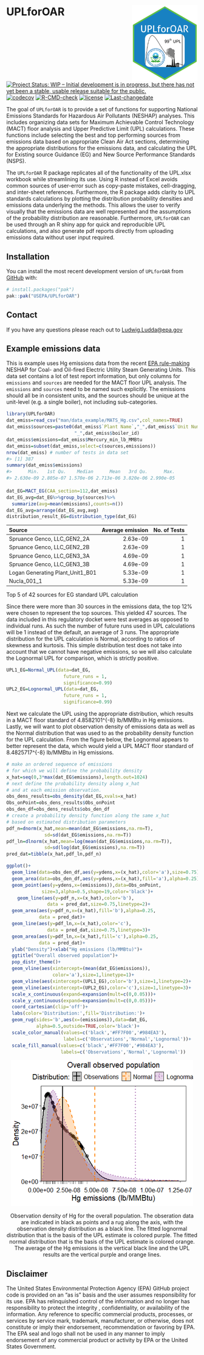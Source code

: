 
<!-- README.md is generated from README.Rmd. Please edit that file -->

# UPLforOAR <a href="https://luddaludwig.github.io/UPLforOAR/"><img src="man/figures/UPLforOAR_sticker.png" align="right" height="200" alt="UPLforOAR website" /></a>

<!-- badges: start -->

[![Project Status: WIP – Initial development is in progress, but there
has not yet been a stable, usable release suitable for the
public.](https://www.repostatus.org/badges/latest/wip.svg)](https://www.repostatus.org/#wip)
[![codecov](https://codecov.io/gh/LuddaLudwig/UPLforOAR/graph/badge.svg?token=B94TZPZ258)](https://codecov.io/gh/LuddaLudwig/UPLforOAR)
[![R-CMD-check](https://github.com/LuddaLudwig/UPLforOAR/actions/workflows/R-CMD-check.yaml/badge.svg)](https://github.com/LuddaLudwig/UPLforOAR/actions/workflows/R-CMD-check.yaml)
[![license](https://img.shields.io/badge/license-MIT-green)](https://choosealicense.com/licenses/mit/)
[![Last-changedate](https://img.shields.io/badge/last%20change-2025--10--16-green.svg)](/commits/main)
<!-- badges: end -->

The goal of `UPLforOAR` is to provide a set of functions for supporting
National Emissions Standards for Hazardous Air Pollutants (NESHAP)
analyses. This includes organizing data sets for Maximum Achievable
Control Technology (MACT) floor analysis and Upper Predictive Limit
(UPL) calculations. These functions include selecting the best and top
performing sources from emissions data based on appropriate Clean Air
Act sections, determining the appropriate distributions for the
emissions data, and calculating the UPL for Existing source Guidance
(EG) and New Source Performance Standards (NSPS).

The `UPLforOAR` R package replicates all of the functionality of the
UPL.xlsx workbook while streamlining its use. Using R instead of Excel
avoids common sources of user-error such as copy-paste mistakes,
cell-dragging, and inter-sheet references. Furthermore, the R package
adds clarity to UPL standards calculations by plotting the distribution
probability densities and emissions data underlying the methods. This
allows the user to verify visually that the emissions data are well
represented and the assumptions of the probability distribution are
reasonable. Furthermore, `UPLforOAR` can be used through an R shiny app
for quick and reproducible UPL calculations, and also generate pdf
reports directly from uploading emissions data without user input
required.

## Installation

You can install the most recent development version of `UPLforOAR` from
[GitHub](https://github.com/USEPA/UPLforOAR) with:

``` r
# install.packages("pak")
pak::pak("USEPA/UPLforOAR")
```

## Contact

If you have any questions please reach out to <Ludwig.Ludda@epa.gov>

## Example emissions data

This is example uses Hg emissions data from the recent [EPA
rule-making](https://www.regulations.gov/document/EPA-HQ-OAR-2009-0234-20132)
NESHAP for Coal- and Oil-fired Electric Utility Steam Generating Units.
This data set contains a lot of test report information, but only
columns for `emissions` and `sources` are needed for the MACT floor UPL
analysis. The `emissions` and `sources` need to be named such
explicitly. The emissions should all be in consistent units, and the
sources should be unique at the unit-level (e.g. a single boiler), not
including sub-categories.

``` r
library(UPLforOAR)
dat_emiss=read_csv("man/data_example/MATS_Hg.csv",col_names=TRUE)
dat_emiss$sources=paste0(dat_emiss$`Plant Name`,"_",dat_emiss$`Unit Number`,
                         "_",dat_emiss$boiler_id)
dat_emiss$emissions=dat_emiss$Mercury_min_lb_MMBtu
dat_emiss=subset(dat_emiss,select=c(sources,emissions))
nrow(dat_emiss) # number of tests in data set
#> [1] 387
summary(dat_emiss$emissions)
#>      Min.   1st Qu.    Median      Mean   3rd Qu.      Max. 
#> 2.630e-09 2.805e-07 1.570e-06 2.713e-06 3.820e-06 2.990e-05

dat_EG=MACT_EG(CAA_section=112,dat_emiss)
dat_EG_avg=dat_EG%>%group_by(sources)%>%
  summarize(avg=mean(emissions),counts=n())
dat_EG_avg=arrange(dat_EG_avg,avg)
distribution_result_EG=distribution_type(dat_EG)
```

| Source                           | Average emission | No. of Tests |
|:---------------------------------|-----------------:|-------------:|
| Spruance Genco, LLC_GEN2_2A      |         2.63e-09 |            1 |
| Spruance Genco, LLC_GEN2_2B      |         2.63e-09 |            1 |
| Spruance Genco, LLC_GEN3_3A      |         4.69e-09 |            1 |
| Spruance Genco, LLC_GEN3_3B      |         4.69e-09 |            1 |
| Logan Generating Plant_Unit1_B01 |         5.33e-09 |            1 |
| Nucla_001_1                      |         5.33e-09 |            1 |

Top 5 of 42 sources for EG standard UPL calculation

Since there were more than 30 sources in the emissions data, the top 12%
were chosen to represent the top sources. This yielded 47 sources. The
data included in this regulatory docket were test averages as opposed to
individual runs. As such the number of future runs used in UPL
calculations will be 1 instead of the default, an average of 3 runs. The
appropriate distribution for the UPL calculation is Normal, according to
ratios of skewness and kurtosis. This simple distribution test does not
take into account that we cannot have negative emissions, so we will
also calculate the Lognormal UPL for comparison, which is strictly
positive.

``` r
UPL1_EG=Normal_UPL(data=dat_EG,
                     future_runs = 1,
                     significance=0.99)
UPL2_EG=Lognormal_UPL(data=dat_EG,
                     future_runs = 1,
                     significance=0.99)
```

Next we calculate the UPL using the appropriate distribution, which
results in a MACT floor standard of 4.8582101^{-8} lb/MMBtu in Hg
emissions. Lastly, we will want to plot observation density of emissions
data as well as the Normal distribution that was used to as the
probability density function for the UPL calculation. From the figure
below, the Lognormal appears to better represent the data, which would
yield a UPL MACT floor standard of 8.4825717^{-8} lb/MMBtu in Hg
emissions.

``` r
# make an ordered sequence of emissions 
# for which we will define the probability density
x_hat=seq(0,3*max(dat_EG$emissions),length.out=1024)
# next define the probability density along x_hat
# and at each emission observation.
obs_dens_results=obs_density(dat_EG,xvals=x_hat)
Obs_onPoint=obs_dens_results$Obs_onPoint
obs_den_df=obs_dens_results$obs_den_df
# create a probability density function along the same x_hat
# based on estimated distribution parameters
pdf_n=dnorm(x_hat,mean=mean(dat_EG$emissions,na.rm=T),
              sd=sd(dat_EG$emissions,na.rm=T))
pdf_ln=dlnorm(x_hat,mean=log(mean(dat_EG$emissions,na.rm=T)),
              sd=sd(log(dat_EG$emissions),na.rm=T))
pred_dat=tibble(x_hat,pdf_ln,pdf_n)
```

``` r
ggplot()+
  geom_line(data=obs_den_df,aes(y=ydens,x=(x_hat),color='a'),size=0.75)+
  geom_area(data=obs_den_df,aes(y=ydens,x=(x_hat),fill='a'),alpha=0.25)+
  geom_point(aes(y=ydens,x=(emissions)),data=Obs_onPoint,
             size=3,alpha=0.5,shape=19,color='black')+
    geom_line(aes(y=pdf_n,x=(x_hat),color='b'),
               data = pred_dat,size=0.75,linetype=2)+
  geom_area(aes(y=pdf_n,x=(x_hat),fill='b'),alpha=0.25,
            data = pred_dat)+
  geom_line(aes(y=pdf_ln,x=(x_hat),color='c'),
               data = pred_dat,size=0.75,linetype=3)+
  geom_area(aes(y=pdf_ln,x=(x_hat),fill='c'),alpha=0.25,
            data = pred_dat)+
  ylab("Density")+xlab("Hg emissions (lb/MMBtu)")+
  ggtitle("Overall observed population")+
  pop_distr_theme()+
  geom_vline(aes(xintercept=(mean(dat_EG$emissions)),
                 color='a'),size=1,linetype=1)+
  geom_vline(aes(xintercept=(UPL1_EG),color='b'),size=1,linetype=2)+
  geom_vline(aes(xintercept=(UPL2_EG),color='c'),size=1,linetype=3)+
  scale_x_continuous(expand=expansion(mult=c(0,0.05)))+
  scale_y_continuous(expand=expansion(mult=c(0,0.05)))+
  coord_cartesian(clip='off')+
  labs(color='Distribution:',fill='Distribution:')+
  geom_rug(sides='b',aes(x=(emissions)),data=dat_EG,
           alpha=0.5,outside=TRUE,color='black')+
  scale_color_manual(values=c('black','#FF7F00','#984EA3'),
                     labels=c('Observations','Normal','Lognormal'))+
  scale_fill_manual(values=c('black','#FF7F00','#984EA3'),
                    labels=c('Observations','Normal','Lognormal'))
```

<div class="figure" style="text-align: center">

<img src="man/figures/README-plot1-1.png" alt="Observation density of Hg for the overall population. The obseration data are indicated in black as points and a rug along the axis, with the observation density distribution as a black line. The fitted lognormal distribution that is the basis of the UPL estimate is colored purple. The fitted normal distribution that is the basis of the UPL estimate is colored orange. The average of the Hg emissions is the vertical black line and the UPL results are the vertical purple and orange lines."  />
<p class="caption">
Observation density of Hg for the overall population. The obseration
data are indicated in black as points and a rug along the axis, with the
observation density distribution as a black line. The fitted lognormal
distribution that is the basis of the UPL estimate is colored purple.
The fitted normal distribution that is the basis of the UPL estimate is
colored orange. The average of the Hg emissions is the vertical black
line and the UPL results are the vertical purple and orange lines.
</p>

</div>

## Disclaimer

The United States Environmental Protection Agency (EPA) GitHub project
code is provided on an “as is” basis and the user assumes responsibility
for its use. EPA has relinquished control of the information and no
longer has responsibility to protect the integrity , confidentiality, or
availability of the information. Any reference to specific commercial
products, processes, or services by service mark, trademark,
manufacturer, or otherwise, does not constitute or imply their
endorsement, recommendation or favoring by EPA. The EPA seal and logo
shall not be used in any manner to imply endorsement of any commercial
product or activity by EPA or the United States Government.

